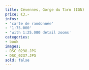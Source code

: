 ```yaml
---
title: Cévennes, Gorge du Tarn (IGN)
price: €3,-
infos:  
- 'carte de randonnée'
- '1:75.000'
- 'with 1:25.000 detail zooms'
categories:
- book
images:
- DSC_0238.JPG
- DSC_0237.JPG
sold: false
---
```

